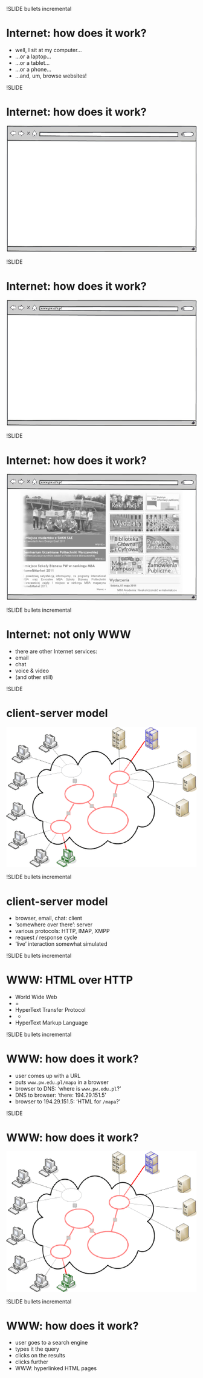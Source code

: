 !SLIDE bullets incremental

# Internet: how does it work?

* well, I sit at my computer…
* …or a laptop…
* …or a tablet…
* …or a phone…
* …and, um, browse websites!



!SLIDE

# Internet: how does it work?

![browser 1](browser.1.png)



!SLIDE

# Internet: how does it work?

![browser 2](browser.2.png)



!SLIDE

# Internet: how does it work?

![browser 3](browser.3.png)



!SLIDE bullets incremental

# Internet: not only WWW

* there are other Internet services:
* email
* chat
* voice &amp; video
* (and other still)



!SLIDE

# client-server model

![internet](internet.png)



!SLIDE bullets incremental

# client-server model

* browser, email, chat: client
* ‘somewhere over there’: server
* various protocols: HTTP, IMAP, XMPP
* request / response cycle
* ‘live’ interaction somewhat simulated



!SLIDE bullets incremental

# WWW: HTML over HTTP

* World Wide Web
* =
* HyperText Transfer Protocol
* +
* HyperText Markup Language



!SLIDE bullets incremental

# WWW: how does it work?

* user comes up with a URL
* puts `www.pw.edu.pl/mapa` in a browser
* browser to DNS: ‘where is `www.pw.edu.pl`?’
* DNS to browser: ‘there: 194.29.151.5’
* browser to 194.29.151.5: ‘HTML for `/mapa`?’



!SLIDE

# WWW: how does it work?

![internet](internet.png)



!SLIDE bullets incremental

# WWW: how does it work?

* user goes to a search engine
* types it the query
* clicks on the results
* clicks further
* WWW: hyperlinked HTML pages
